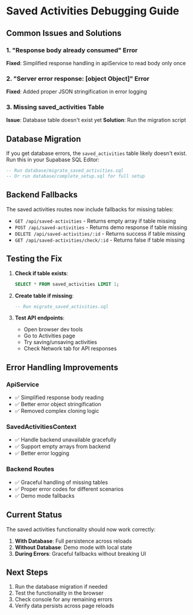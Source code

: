 # Saved Activities Debugging Guide

## Common Issues and Solutions

### 1. "Response body already consumed" Error

**Fixed**: Simplified response handling in apiService to read body only once

### 2. "Server error response: [object Object]" Error

**Fixed**: Added proper JSON stringification in error logging

### 3. Missing saved_activities Table

**Issue**: Database table doesn't exist yet
**Solution**: Run the migration script

## Database Migration

If you get database errors, the `saved_activities` table likely doesn't exist. Run this in your Supabase SQL Editor:

```sql
-- Run database/migrate_saved_activities.sql
-- Or run database/complete_setup.sql for full setup
```

## Backend Fallbacks

The saved activities routes now include fallbacks for missing tables:

- `GET /api/saved-activities` - Returns empty array if table missing
- `POST /api/saved-activities` - Returns demo response if table missing
- `DELETE /api/saved-activities/:id` - Returns success if table missing
- `GET /api/saved-activities/check/:id` - Returns false if table missing

## Testing the Fix

1. **Check if table exists**:

   ```sql
   SELECT * FROM saved_activities LIMIT 1;
   ```

2. **Create table if missing**:

   ```sql
   -- Run migrate_saved_activities.sql
   ```

3. **Test API endpoints**:
   - Open browser dev tools
   - Go to Activities page
   - Try saving/unsaving activities
   - Check Network tab for API responses

## Error Handling Improvements

### ApiService

- ✅ Simplified response body reading
- ✅ Better error object stringification
- ✅ Removed complex cloning logic

### SavedActivitiesContext

- ✅ Handle backend unavailable gracefully
- ✅ Support empty arrays from backend
- ✅ Better error logging

### Backend Routes

- ✅ Graceful handling of missing tables
- ✅ Proper error codes for different scenarios
- ✅ Demo mode fallbacks

## Current Status

The saved activities functionality should now work correctly:

1. **With Database**: Full persistence across reloads
2. **Without Database**: Demo mode with local state
3. **During Errors**: Graceful fallbacks without breaking UI

## Next Steps

1. Run the database migration if needed
2. Test the functionality in the browser
3. Check console for any remaining errors
4. Verify data persists across page reloads
